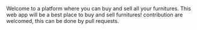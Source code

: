 Welcome to a platform where you can buy and sell all your furnitures. This web app  will be a best place to buy and sell furnitures! contribution are welcomed, this can be done by pull requests.
